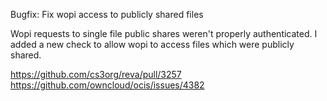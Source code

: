 Bugfix: Fix wopi access to publicly shared files

Wopi requests to single file public shares weren't properly authenticated.
I added a new check to allow wopi to access files which were publicly shared.

https://github.com/cs3org/reva/pull/3257
https://github.com/owncloud/ocis/issues/4382

